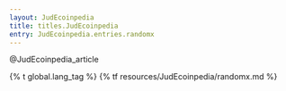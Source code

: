 ```yaml
---
layout: JudEcoinpedia
title: titles.JudEcoinpedia
entry: JudEcoinpedia.entries.randomx
---
```


@JudEcoinpedia_article

{% t global.lang_tag %}
{% tf resources/JudEcoinpedia/randomx.md %}
